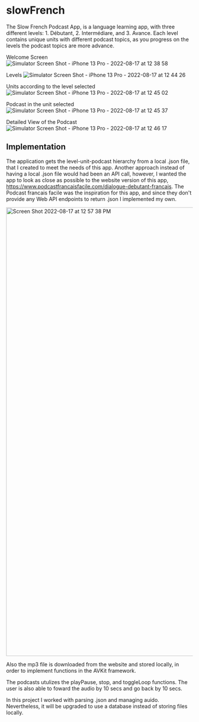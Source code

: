 # slowFrench

The Slow French Podcast App, is a language learning app, with three different levels: 1. Débutant, 2. Intermédiare, and 3. Avance. Each level contains unique units with different podcast topics, as you progress on the levels the podcast topics are more advance. 

Welcome Screen
![Simulator Screen Shot - iPhone 13 Pro - 2022-08-17 at 12 38 58](https://user-images.githubusercontent.com/54419381/185195472-bb22217a-7117-4fbe-9690-6ca54b827e51.png)

Levels
![Simulator Screen Shot - iPhone 13 Pro - 2022-08-17 at 12 44 26](https://user-images.githubusercontent.com/54419381/185196227-49e17a1a-598d-4412-b75a-2b241d11dfb6.png)

Units according to the level selected
![Simulator Screen Shot - iPhone 13 Pro - 2022-08-17 at 12 45 02](https://user-images.githubusercontent.com/54419381/185196378-49af333c-c2d2-4045-9f39-473d69dc3c80.png)

Podcast in the unit selected
![Simulator Screen Shot - iPhone 13 Pro - 2022-08-17 at 12 45 37](https://user-images.githubusercontent.com/54419381/185196473-02800d81-c1f6-4ec9-8993-ea6b86e9694c.png)

Detailed View of the Podcast
![Simulator Screen Shot - iPhone 13 Pro - 2022-08-17 at 12 46 17](https://user-images.githubusercontent.com/54419381/185196575-ca887f06-0b3e-4076-acc2-acf23df07351.png)


## Implementation

The application gets the level-unit-podcast hierarchy from a local .json file, that I created to meet the needs of this app. Another approach instead of having a local .json file would had been an API call, however, I wanted the app to look as close as possible to the website version of this app, https://www.podcastfrancaisfacile.com/dialogue-debutant-francais. The Podcast francais facile was the inspiration for this app, and since they don't provide any Web API endpoints to return .json I implemented my own.

<img width="1211" alt="Screen Shot 2022-08-17 at 12 57 38 PM" src="https://user-images.githubusercontent.com/54419381/185199388-87e49562-e3f1-4af1-a982-483994a92718.png">

Also the mp3 file is downloaded from the website and stored locally, in order to implement functions in the AVKit framework. 

The podcasts utulizes the playPause, stop, and toggleLoop functions. The user is also able to foward the audio by 10 secs and go back by 10 secs. 

In this project I worked with parsing .json and managing auido. Nevertheless, it will be upgraded to use a database instead of storing files locally. 
